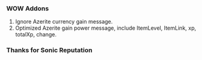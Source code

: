 ### WOW Addons
1. Ignore Azerite currency gain message.
2. Optimized Azerite gain power message, include ItemLevel, ItemLink, xp, totalXp, change.

### Thanks for Sonic Reputation